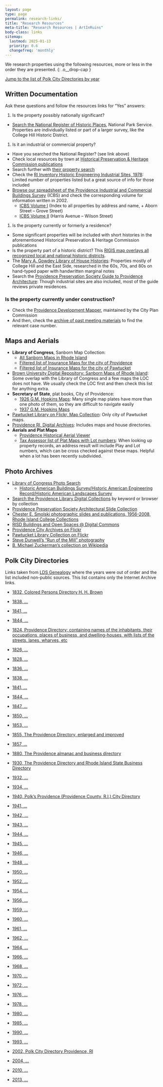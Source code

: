 ```yaml
---
layout: page
type: page
permalink: research-links/
title: "Research Resources"
meta-title: "Research Resources | ArtInRuins"
body-class: links
sitemap:
  lastmod: 2025-01-13
  priority: 0.6
  changefreq: 'monthly'
---
```


We research properties using the following resources, more or less in the order they are presented.
{: .o__drop-cap }

[Jump to the list of Polk City Directories by year](#polk-city-directories)


## Written Documentation

Ask these questions and follow the resources links for “Yes” answers:

1. Is the property possibly nationally significant?
  + [Search the National Register of Historic Places](https://npgallery.nps.gov/NRHP/), National Park Service. Properties are individually listed or part of a larger survey, like the College Hill Historic District.
1. Is it an industrial or commercial property?
  + Have you searched the National Register? (see link above)
  + Check local resources by town at [Historical Preservation & Heritage Commission publications](https://preservation.ri.gov/historic-places/rihphc-publications)
  + Search further with [their property search](https://www.ri.gov/preservation/search/)
  + Check the [RI Inventory Historic Engineering Industrial Sites, 1978](https://sosri.access.preservica.com/uncategorized/IO_bc5d6334-5141-4bdf-9921-8df2a5b8d9b1/): Limited number of properties listed but a great source of info for those included
  + [Browse our spreadsheet of the Providence Industrial and Commercial Buildings Survey](https://docs.google.com/spreadsheets/d/1zT0SLBWB_mL0uKi5F7cwq1JQci0hQZMWx7_LfS5Ui60/edit?usp=sharing) (<span class="abbr">ICBS</span>) and check the corresponding volume for information written in 2002.
    + [ICBS Volume I](https://drive.google.com/file/d/1YlRG-QBQc0wz51a8q_31PCZSq7ozB8q0/view?usp=sharing) (Index to all properties by address and name, + Aborn Street – Grove Street)
    + [ICBS Volume II](https://drive.google.com/file/d/1ipaHdYWcp-0wdw3SuOnEWBWnmMoDRvJH/view?usp=sharing) (Harris Avenue – Wilson Street)
1. Is the property currently or formerly a residence?
  + Some significant properties will be included with short histories in the aforementioned Historical Preservation & Heritage Commission publications
  + Is the property part of a historic district? This [RIGIS map overlays all recognized local and national historic districts](https://rigis-edc.opendata.arcgis.com/datasets/edc::historic-districts/explore?location=41.812659,-71.407748,13.91).
  + The [Mary A. Gowdey Library of House Histories](https://gowdey.ppsri.org/): Properties mostly of College Hill and the East Side, researched in the 60s, 70s, and 80s on hand-typed paper with handwritten marginal notes
  + Search the [Providence Preservation Society Guide to Providence Architecture](https://guide.ppsri.org): Though industrial sites are also included, most of the guide reviews private residences.


### Is the property currently under construction?

+ Check the [Providence Development Mapper](https://pvdgis.maps.arcgis.com/apps/webappviewer/index.html?id=ab28206d40a54791b7128555cd8e7e18), maintained by the City Plan Commission
+ And then, check the [archive of past meeting materials](https://www.providenceri.gov/planning/cpc-meeting-materials-archive/) to find the relevant case number.


## Maps and Aerials

+ **Library of Congress**, Sanborn Map Collection:
  + [All Sanborn Maps in Rhode Island](https://www.loc.gov/collections/sanborn-maps/?fa=location:rhode+island)
  + [Filtered list of Insurance Maps for the city of Providence](https://www.loc.gov/collections/sanborn-maps/?fa=location:rhode+island%7Clocation:providence)
  + [Filtered list of Insurance Maps for the city of Pawtucket](https://www.loc.gov/collections/sanborn-maps/?fa=location:rhode+island%7Clocation:pawtucket)
+ [Brown University Digital Repository: Sanborn Maps of Rhode Island](https://repository.library.brown.edu/studio/collections/id_578/?selected_facets=mods_geographic_ssim%3AProvidence): Some overlap with the Library of Congress and a few maps the <span class="abbr">LOC</span> does not have. We usually check the LOC first and then check this list for anything extra.
+ **Secretary of State**, plat books, City of Providence:
  + [1926 G.M. Hopkins Maps](https://sosri.access.preservica.com/index.php?name=SO_28110d13-be1c-4811-842f-8ac9f44e4972): Many single map plates have more than one photo of them, so they are difficult to navigate easily
  + [1937 G.M. Hopkins Maps](https://sosri.access.preservica.com/index.php?name=SO_69b23a31-0ab1-4ec9-887f-28aa5818a32a)
+ [Pawtucket Library on Flickr, Map Collection](https://www.flickr.com/photos/pawtucketlibrary/collections/72157692991294082/): Only city of Pawtucket maps.
+ [Providence RI, Digital Archives](https://t93c12bb2a2098924.starter1ua.preservica.com/archive): Includes maps and house directories.
+ **Aerials and Plat Maps**
  + [Providence Historical Aerial Viewer](https://experience.arcgis.com/experience/df401367ce96417c9990726ab82b0dad/)
  + [Tax Assessor list of Plat Maps with Lot numbers](https://www.providenceri.gov/tax-assessors-maps/): When looking up property records, an address result will include Play and Lot numbers, which can be cross checked against these maps. Helpful when a lot has been recently subdivided.


## Photo Archives

+ [Library of Congress Photo Search](https://www.loc.gov/pictures/)
  + [Historic American Buildings Survey/Historic American Engineering Record/Historic American Landscapes Survey](https://www.loc.gov/pictures/collection/hh/)
+ [Search the Providence Library Digital Collections](https://provlibdigital.org/browse-collections) by keyword or browser by collection
+ [Providence Preservation Society Architectural Slide Collection](https://drive.google.com/drive/folders/144XfDEMR4o2mbyBVuJOheUrV2_RnpJFJ)
+ [Chester E. Smolski photographic slides and publications, 1956-2008, Rhode Island College Collections](https://digitalcollections.ric.edu/search?ln=en&p=Smolski&f=&action_search=Search&c=Special+Collections&c=Faculty%2FStaff+Scholarship&c=College+Archives&c=Student+Projects+and+Scholarship&sf=&so=d&rg=10&fti=1&fct__2=Image)
+ [RISD Buildings and Open Spaces @ Digital Commons](https://digitalcommons.risd.edu/risdbuildings/)
+ [Providence City Archives on Flickr](https://flickr.com/photos/cityarchives/)
+ [Pawtucket Library Collection on Flickr](https://flickr.com/photos/pawtucketlibrary/)
+ [Steve Dunwell’s “Run of the Mill” photography](https://stevedunwell.photoshelter.com/gallery/Mills/G0000dxEbA0wVtUk/0/C0000IBg4HzxYzoo)
+ [B. Michael Zuckerman’s collection on Wikipedia](https://commons.wikimedia.org/wiki/Category:BMZ:_Rhode_Island_Mills)

## Polk City Directories

Links taken from [LDS Genealogy](https://ldsgenealogy.com/RI/Providence-City-Directories.htm) where the years were out of order and the list included non-public sources. This list contains only the Internet Archive links.

+ [1832, Colored Persons Directory H. H. Brown](https://archive.org/details/ColoredPersonsDirectoryH.H.Brown1832/)
+ [1838, …](https://archive.org/details/ColoredPersonsDirectoryProvidenceH.H.Brown1838/)
+ [1841, …](https://archive.org/details/ColoredPersonsDirectoryProvidenceH.H.Brown1841/)
+ [1844, …](https://archive.org/details/ColoredPersonsDirectoryProvidence1844H.H.Brown/)

+ [1824, Providence Directory; containing names of the inhabitants, their occupations, places of business, and dwelling-houses, with lists of the streets, lanes, wharves, etc](https://archive.org/details/providencedirect1824unse)
+ [1826, …](https://archive.org/details/providencedirect1826unse)
+ [1828, …](https://archive.org/details/providencedirect1828unse)
+ [1836, …](https://archive.org/details/providencedirect1836unse)
+ [1838, …](https://archive.org/details/providencedirect1838unse)
+ [1841, …](https://archive.org/details/providencedirect1841unse)
+ [1844, …](https://archive.org/details/providencedirect1844unse)
+ [1847, …](https://archive.org/details/providencedirect1847unse)
+ [1850, …](https://archive.org/details/providencedirect1850unse)
+ [1853, …](https://archive.org/details/providencedirect1853unse)
+ [1855, The Providence Directory, enlarged and improved](https://archive.org/details/providencedirect1855unse)
+ [1857, …](https://archive.org/details/providencedirect1857unse)
+ [1880, The Providence almanac and business directory](https://archive.org/details/providencealmana00prov/)
+ [1930, The Providence Directory and Rhode Island State Business Directory](https://archive.org/details/providencedirectunse/)
+ [1932, …](https://archive.org/details/providencedirectunse_0/)
+ [1934, …](https://archive.org/details/providencedirectunse_1/)
+ [1940, Polk’s Providence (Providence County, R.I.) City Directory](https://archive.org/details/polksprovidencep1940unse/)
+ [1941, …]()
+ [1942, …](https://archive.org/details/polksprovidencep1942unse/)
+ [1943, …](https://archive.org/details/polksprovidencep1943unse/)
+ [1944, …](https://archive.org/details/polksprovidencep1944unse/)
+ [1945, …](https://archive.org/details/polksprovidencep1945unse/)
+ [1946, …](https://archive.org/details/polksprovidencep1946unse/)
+ [1948, …](https://archive.org/details/polksprovidencep1948unse/)
+ [1950, …](https://archive.org/details/polksprovidencep1950unse/)
+ [1952, …](https://archive.org/details/polksprovidencepunse/)
+ [1954, …](https://archive.org/details/polksprovidencepunse_0/)
+ [1956, …](https://archive.org/details/polksprovidencepunse_1/)
+ [1959, …](https://archive.org/details/polksprovidencep1959unse/)
+ [1960, …](https://archive.org/details/polksprovidencep1960unse/)
+ [1961, …](https://archive.org/details/polksprovidencep1961unse/)
+ [1962, …](https://archive.org/details/polksprovidencepunse_2/)
+ [1964, …](https://archive.org/details/polksprovidencep00unse/)
+ [1966, …](https://archive.org/details/polksprovidencep00unse_0/)
+ [1968, …](https://archive.org/details/polksprovidencepunse_3/)
+ [1970, …](https://archive.org/details/polksprovidencep00unse_1/)
+ [1972, …](https://archive.org/details/polksprovidencep00unse_2/)
+ [1976, …](https://archive.org/details/providenceprovid00unse/)
+ [1978, …](https://archive.org/details/providenceprovid00unse_0/)
+ [1980, …](https://archive.org/details/providenceprovid00unse_1/)
+ [1985, …](https://archive.org/details/providenceprovid00unse_2/)
+ [1990, …](https://archive.org/details/providencerhodei00unse/)
+ [1993, …](https://archive.org/details/polkprovidencerh00unse/)
+ [2002, Polk City Directory Providence, RI](https://archive.org/details/polkcitydirector00unse/)
+ [2004, …](https://archive.org/details/polkcitydirector00unse_0/)
+ [2010, …](https://archive.org/details/polkcitydirector00unse_2/)
+ [2013, …](https://archive.org/details/polkcitydirector00unse_3/)